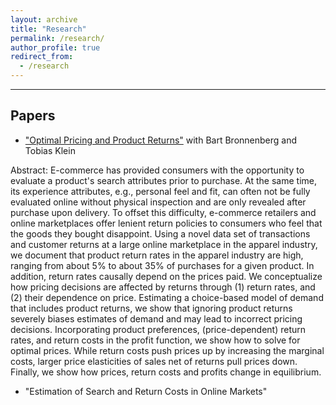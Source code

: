 ```yaml
---
layout: archive
title: "Research"
permalink: /research/
author_profile: true
redirect_from:
  - /research
---
```


<hr>

## Papers
* ["Optimal Pricing and Product Returns"](/files/KadircanCakmak_JobMarketPaper_OptimalPricingandProductReturns.pdf) with Bart Bronnenberg and Tobias Klein

Abstract: E-commerce has provided consumers with the opportunity to evaluate a product's search attributes prior to purchase. At the same time, its experience attributes, e.g., personal feel and fit, can often not be fully evaluated online without physical inspection and are only revealed after purchase upon delivery. To offset this difficulty, e-commerce retailers and online marketplaces offer lenient return policies to consumers who feel that the goods they bought disappoint. Using a novel data set of transactions and customer returns at a large online marketplace in the apparel industry, we document that product return rates in the apparel industry are high, ranging from about 5% to about 35% of purchases for a given product. In addition, return rates causally depend on the prices paid. We conceptualize how pricing decisions are affected by returns through (1) return rates, and (2) their dependence on price. Estimating a choice-based model of demand that includes product returns, we show that ignoring product returns severely biases estimates of demand and may lead to incorrect pricing decisions. Incorporating product preferences, (price-dependent) return rates, and return costs in the profit function, we show how to solve for optimal prices. While return costs push prices up by increasing the marginal costs, larger price elasticities of sales net of returns pull prices down. Finally, we show how prices, return costs and profits change in equilibrium.

* "Estimation of Search and Return Costs in Online Markets" 
